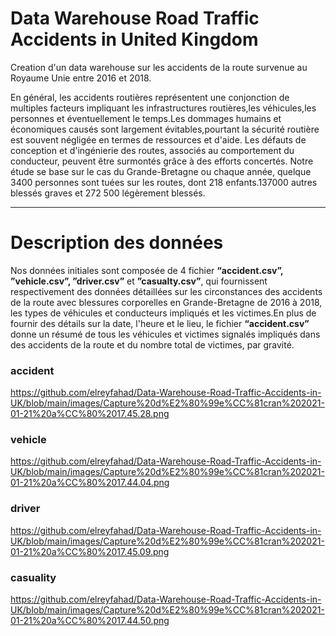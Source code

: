 # Data Warehouse Road Traffic Accidents in United Kingdom

Creation d'un data warehouse sur les accidents de la route survenue au Royaume Unie entre 2016 et 2018.

En général, les accidents routières représentent une conjonction de multiples facteurs impliquant
les infrastructures routières,les véhicules,les personnes et éventuellement le temps.Les
dommages humains et économiques causés sont largement évitables,pourtant la sécurité
routière est souvent négligée en termes de ressources et d'aide. Les défauts de conception et
d'ingénierie des routes, associés au comportement du conducteur, peuvent être surmontés grâce
à des efforts concertés.
Notre étude se base sur le cas du Grande-Bretagne ou chaque année, quelque 3400 personnes
sont tuées sur les routes, dont 218 enfants.137000 autres blessés graves et 272 500 légèrement
blessés.

---
# Description des données

Nos données initiales sont composée de 4 fichier **“accident.csv”, ”vehicle.csv”, ”driver.csv”**
et **”casualty.csv”**, qui fournissent respectivement des données détaillées sur les circonstances
des accidents de la route avec blessures corporelles en Grande-Bretagne de 2016 à 2018, les
types de véhicules et conducteurs impliqués et les victimes.En plus de fournir des détails sur la
date, l'heure et le lieu, le fichier **“accident.csv”** donne un résumé de tous les véhicules et
victimes signalés impliqués dans des accidents de la route et du nombre total de victimes, par
gravité.

### accident
https://github.com/elreyfahad/Data-Warehouse-Road-Traffic-Accidents-in-UK/blob/main/images/Capture%20d%E2%80%99e%CC%81cran%202021-01-21%20a%CC%80%2017.45.28.png

### vehicle
https://github.com/elreyfahad/Data-Warehouse-Road-Traffic-Accidents-in-UK/blob/main/images/Capture%20d%E2%80%99e%CC%81cran%202021-01-21%20a%CC%80%2017.44.04.png

### driver
https://github.com/elreyfahad/Data-Warehouse-Road-Traffic-Accidents-in-UK/blob/main/images/Capture%20d%E2%80%99e%CC%81cran%202021-01-21%20a%CC%80%2017.45.09.png

### casuality
https://github.com/elreyfahad/Data-Warehouse-Road-Traffic-Accidents-in-UK/blob/main/images/Capture%20d%E2%80%99e%CC%81cran%202021-01-21%20a%CC%80%2017.44.50.png
